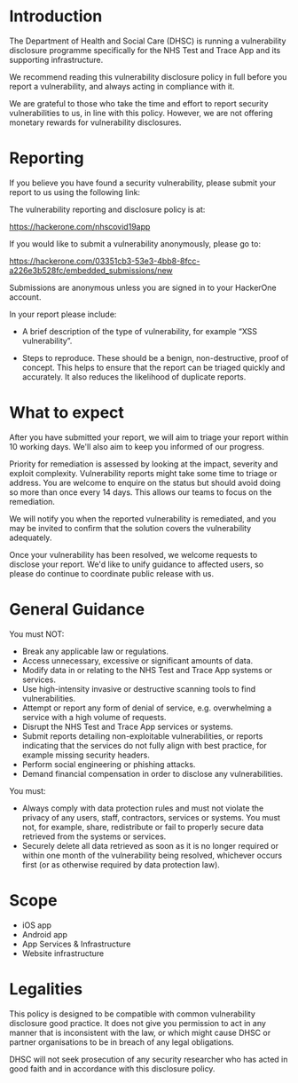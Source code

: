 # Introduction
The Department of Health and Social Care (DHSC) is running a vulnerability disclosure programme specifically for the NHS Test and Trace App and its supporting infrastructure.

We recommend reading this vulnerability disclosure policy in full before you report a vulnerability, and always acting in compliance with it.

We are grateful to those who take the time and effort to report security vulnerabilities to us, in line with this policy. However, we are not offering monetary rewards for vulnerability disclosures.

# Reporting
If you believe you have found a security vulnerability, please submit your report to us using the following link:

The vulnerability reporting and disclosure policy is at:

https://hackerone.com/nhscovid19app

If you would like to submit a vulnerability anonymously, please go to:

https://hackerone.com/03351cb3-53e3-4bb8-8fcc-a226e3b528fc/embedded_submissions/new

Submissions are anonymous unless you are signed in to your HackerOne account. 

In your report please include: 

* A brief description of the type of vulnerability, for example “XSS vulnerability”. 

* Steps to reproduce. These should be a benign, non-destructive, proof of concept. This helps to ensure that the report can be triaged quickly and accurately. It also reduces the likelihood of duplicate reports.


# What to expect 
After you have submitted your report, we will aim to triage your report within 10 working days. We'll also aim to keep you informed of our progress.

Priority for remediation is assessed by looking at the impact, severity and exploit complexity. Vulnerability reports might take some time to triage or address. You are welcome to enquire on the status but should avoid doing so more than once every 14 days. This allows our teams to focus on the remediation.

We will notify you when the reported vulnerability is remediated, and you may be invited to confirm that the solution covers the vulnerability adequately.

Once your vulnerability has been resolved, we welcome requests to disclose your report. We'd like to unify guidance to affected users, so please do continue to coordinate public release with us.

 
# General Guidance 
You must NOT:

 - Break any applicable law or regulations.
 - Access unnecessary, excessive or significant amounts of data.
 - Modify data in or relating to the NHS Test and Trace App systems or services.
 - Use high-intensity invasive or destructive scanning tools to find vulnerabilities.
 - Attempt or report any form of denial of service, e.g. overwhelming a service with a high volume of requests.
 - Disrupt the NHS Test and Trace App services or systems.
 - Submit reports detailing non-exploitable vulnerabilities, or reports indicating that the services do not fully align with best practice, for example missing security headers.
 - Perform social engineering or phishing attacks.
 - Demand financial compensation in order to disclose any vulnerabilities.

You must:

 - Always comply with data protection rules and must not violate the privacy of any users, staff, contractors, services or systems. You must not, for example, share, redistribute or fail to properly secure data retrieved from the systems or services.
 - Securely delete all data retrieved as soon as it is no longer required or within one month of the vulnerability being resolved, whichever occurs first (or as otherwise required by data protection law).

# Scope
* iOS app
* Android app
* App Services & Infrastructure
* Website infrastructure

# Legalities 
This policy is designed to be compatible with common vulnerability disclosure good practice. It does not give you permission to act in any manner that is inconsistent with the law, or which might cause DHSC or partner organisations to be in breach of any legal obligations.

DHSC will not seek prosecution of any security researcher who has acted in good faith and in accordance with this disclosure policy.
